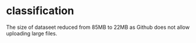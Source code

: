 # classification
The size of dataseet reduced from 85MB to 22MB as Github does not allow uploading large files. 
